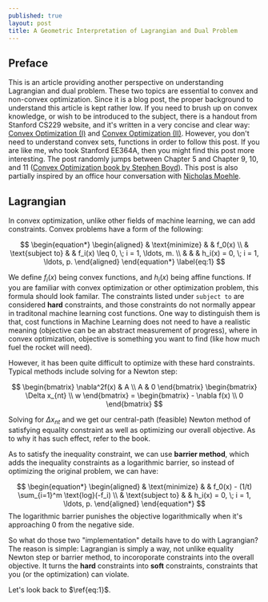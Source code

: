 ```yaml
---
published: true
layout: post
title: A Geometric Interpretation of Lagrangian and Dual Problem
---
```

## Preface

This is an article providing another perspective on understanding Lagrangian and dual problem. These two topics are essential to convex and non-convex optimization. Since it is a blog post, the proper background to understand this article is kept rather low. If you need to brush up on convex knowledge, or wish to be introduced to the subject, there is a handout from Stanford CS229 website, and it's written in a very concise and clear way: [Convex Optimization (I)](http://cs229.stanford.edu/section/cs229-cvxopt.pdf) and [Convex Optimization (II)](http://cs229.stanford.edu/section/cs229-cvxopt2.pdf). However, you don't need to understand convex sets, functions in order to follow this post. If you are like me, who took Stanford EE364A, then you might find this post more interesting. The post randomly jumps between Chapter 5 and Chapter 9, 10, and 11 ([Convex Optimization book by Stephen Boyd](http://stanford.edu/~boyd/cvxbook/bv_cvxbook.pdf )). This post is also partially inspired by an office hour conversation with [Nicholas Moehle](http://stanford.edu/~moehle/).

## Lagrangian

In convex optimization, unlike other fields of machine learning, we can add constraints. Convex problems have a form of the following:


$$
\begin{equation*}
\begin{aligned}
& \text{minimize}
& & f_0(x) \\
& \text{subject to}
& & f_i(x) \leq 0, \; i = 1, \ldots, m. \\
&
& & h_i(x) = 0, \; i = 1, \ldots, p.
\end{aligned}
\end{equation*}
\label{eq:1}
$$


We define $f_i(x)$ being convex functions, and $h_i(x)$ being affine functions. If you are  familiar with convex optimization or other optimization problem, this formula should look familar. The constraints listed under `subject to` are considered **hard** constraints, and those constraints do not normally appear in traditonal machine learning cost functions. One way to distinguish them is that, cost functions in Machine Learning does not need to have a realistic meaning (objective can be an abstract measurement of progress), where in convex optimization, objective is something you want to find (like how much fuel the rocket will need).



However, it has been quite difficult to optimize with these hard constraints. Typical methods include solving for a Newton step:


$$
\begin{bmatrix}
    \nabla^2f(x)  & A \\
    A & 0
  \end{bmatrix}
    \begin{bmatrix}
    \Delta x_{nt} \\
    w
  \end{bmatrix} =
  \begin{bmatrix}
    - \nabla f(x) \\
    0
  \end{bmatrix}
$$


Solving for $\Delta x_{nt}$ and we get our central-path (feasible) Newton method of satisfying equality constraint as well as optimizing our overall objective. As to why it has such effect, refer to the book.



As to satisfy the inequality constraint, we can use **barrier method**, which adds the inequality constraints as a logarithmic barrier, so instead of optimizing the original problem, we can have:


$$
\begin{equation*}
\begin{aligned}
& \text{minimize}
& & f_0(x) - (1/t) \sum_{i=1}^m \text{log}(-f_i) \\
& \text{subject to}
& & h_i(x) = 0, \; i = 1, \ldots, p.
\end{aligned}
\end{equation*}
$$
The logarithmic barrier punishes the objective logarithmically when it's approaching 0 from the negative side.



So what do those two "implementation" details have to do with Lagrangian? The reason is simple: Lagrangian is simply a way, not unlike equality Newton step or barrier method, to incoroporate constraints into the overall objective. It turns the **hard** constraints into **soft** constraints, constraints that you (or the optimization) can violate. 



Let's look back to $\ref{eq:1}$. 

